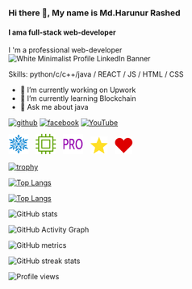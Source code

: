 ### Hi there 👋, My name is Md.Harunur Rashed
#### I ama full-stack web-developer
I 'm a professional web-developer
![White Minimalist Profile LinkedIn Banner](https://user-images.githubusercontent.com/124077252/216119746-7f0735e3-fbfa-4d0b-99ab-362887aef6c7.png)

Skills: python/c/c++/java / REACT / JS / HTML / CSS

- 🔭 I’m currently working on Upwork 
- 🌱 I’m currently learning Blockchain 
- 💬 Ask me about java 


[<img src='https://cdn.jsdelivr.net/npm/simple-icons@3.0.1/icons/github.svg' alt='github' height='40'>](https://github.com/harunHR1)  [<img src='https://cdn.jsdelivr.net/npm/simple-icons@3.0.1/icons/facebook.svg' alt='facebook' height='40'>](https://www.facebook.com/https://www.facebook.com/profile.php?id=100086061053136)  [<img src='https://cdn.jsdelivr.net/npm/simple-icons@3.0.1/icons/youtube.svg' alt='YouTube' height='40'>](https://www.youtube.com/channel/youtube.com/channel/UCq679h6PquxuKd8Mu3Vn04A)  

<a href='https://archiveprogram.github.com/'><img src='https://raw.githubusercontent.com/acervenky/animated-github-badges/master/assets/acbadge.gif' width='40' height='40'></a> <a href='https://docs.github.com/en/developers'><img src='https://raw.githubusercontent.com/acervenky/animated-github-badges/master/assets/devbadge.gif' width='40' height='40'></a> <a href='https://github.com/pricing'><img src='https://raw.githubusercontent.com/acervenky/animated-github-badges/master/assets/pro.gif' width='40' height='40'></a> <a href='https://stars.github.com/'><img src='https://raw.githubusercontent.com/acervenky/animated-github-badges/master/assets/starbadge.gif' width='35' height='35'></a> <a href='https://docs.github.com/en/github/supporting-the-open-source-community-with-github-sponsors'><img src='https://raw.githubusercontent.com/acervenky/animated-github-badges/master/assets/sponsorbadge.gif' width='35' height='35'></a> 

[![trophy](https://github-profile-trophy.vercel.app/?username=harunHR1)](https://github.com/ryo-ma/github-profile-trophy)

[![Top Langs](https://github-readme-stats.vercel.app/api/top-langs/?username=anuraghazra&layout=compact)](https://github.com/anuraghazra/github-readme-stats)

[![Top Langs](https://github-readme-stats.vercel.app/api/top-langs/?username=harunHR1)](https://github.com/anuraghazra/github-readme-stats)

![GitHub stats](https://github-readme-stats.vercel.app/api?username=harunHR1&show_icons=true)  

![GitHub Activity Graph](https://activity-graph.herokuapp.com/graph?username=harunHR1)  

![GitHub metrics](https://metrics.lecoq.io/harunHR1)  

![GitHub streak stats](https://streak-stats.demolab.com/?user=harunHR1)  

![Profile views](https://gpvc.arturio.dev/harunHR1)  
